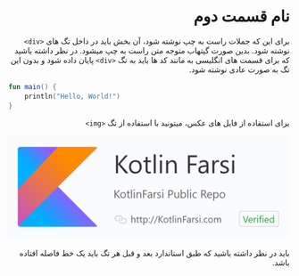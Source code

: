 <div dir="rtl">

# نام قسمت دوم

برای این که جملات راست به چپ نوشته شود، آن بخش باید در داخل تگ های `<div>`  نوشته شود. بدین صورت گیتهاب متوجه متن راست به چپ میشود. در نظر داشته باشید که برای قسمت های انگلیسی به مانند کد ها باید به تگ `<div>` پایان داده شود و بدون این تگ به صورت عادی نوشته شود.

</div>

```kotlin
fun main() {
	println("Hello, World!")   
}
```

<div dir="rtl">

برای استفاده از فایل های عکس، میتونید با استفاده از تگ `<img>` 

<img src="./kotlin-farsi.png" />

باید در نظر داشته باشید که طبق استاندارد بعد و قبل هر تگ باید یک خط فاصله افتاده باشد.

</div>
